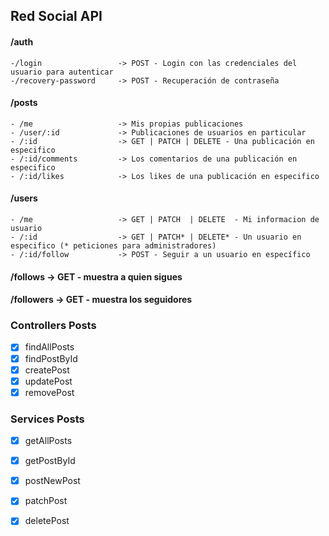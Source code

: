 ## Red Social API

#### /auth

    -/login                 -> POST - Login con las credenciales del usuario para autenticar
    -/recovery-password     -> POST - Recuperación de contraseña

#### /posts

    - /me                   -> Mis propias publicaciones
    - /user/:id             -> Publicaciones de usuarios en particular
    - /:id                  -> GET | PATCH | DELETE - Una publicación en especifico
    - /:id/comments         -> Los comentarios de una publicación en especifico
    - /:id/likes            -> Los likes de una publicación en especifico

#### /users

    - /me                   -> GET | PATCH  | DELETE  - Mi informacion de usuario
    - /:id                  -> GET | PATCH* | DELETE* - Un usuario en especifico (* peticiones para administradores)
    - /:id/follow           -> POST - Seguir a un usuario en específico

#### /follows                  -> GET - muestra a quien sigues

#### /followers                -> GET - muestra los seguidores

### Controllers Posts
- [x] findAllPosts
- [x] findPostById
- [x] createPost
- [x] updatePost
- [x] removePost

### Services Posts
- [x] getAllPosts
- [x] getPostById
- [x] postNewPost 
- [x] patchPost
- [x] deletePost




